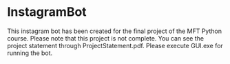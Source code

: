 # InstagramBot
This instagram bot has been created for the final project of the MFT Python course. Please note that this project is not complete. You can see the project statement through ProjectStatement.pdf.
Please execute GUI.exe for running the bot.
